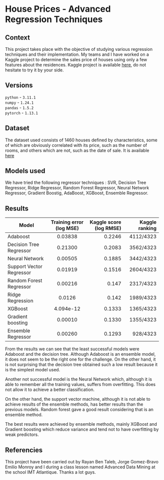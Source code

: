 # House Prices - Advanced Regression Techniques

## Context
This project takes place with the objective of studying various regression techniques and their implementation. My teams and I have worked on a Kaggle project to determine the sales price of houses using only a few features about the residences. Kaggle project is available [here](https://www.kaggle.com/competitions/house-prices-advanced-regression-techniques), do not hesitate to try it by your side. 

## Versions 
`python` - `3.11.1` \
`numpy` - `1.24.1` \
`pandas` - `1.5.2` \
`pytorch` - `1.13.1` 

## Dataset
The dataset used consists of 1460 houses defined by characteristics, some of which are obviously correlated with its price, such as the number of rooms, and others which are not, such as the date of sale. It is available [here](https://www.kaggle.com/competitions/house-prices-advanced-regression-techniques/data)

## Models used
We have tried the following regressor techniques : SVR, Decision Tree Regressor, Ridge Regressor, Random Forest Regressor, Neural Network Regressor, Gradient Boostig, AdaBoost, XGBoost, Ensemble Regressor. 

## Results

|Model | Training error (log MSE) | Kaggle score (log RMSE)  | Kaggle ranking |
| ------------- |:-------------:| ------:| ----:|
| Adaboost                  | 0.03838   | 0.2246 | 4112/4323|
| Decision Tree Regressor   | 0.21300   | 0.2083 | 3562/4323|
| Neural Network            | 0.00505   | 0.1885 | 3442/4323|
| Support Vector Regressor  | 0.01919   | 0.1516 | 2604/4323|
| Random Forest Regressor   | 0.00216   | 0.147  | 2317/4323|
| Ridge Regression          | 0.0126    | 0.142  | 1989/4323|
| XGBoost                   | 4.094e-12 | 0.1333 | 1365/4323|
| Gradient boosting         | 0.00010   | 0.1330 | 1355/4323|
| Ensemble Regressor        | 0.00260   | 0.1293 |  928/4323|


From the results we can see that the least successful models were Adaboost and the decision tree. Although Adaboost is an ensemble model, it does not seem to be the right one for the challenge. On the other hand, it is not surprising that the decision tree obtained such a low result because it is the simplest model used.

Another not successful model is the Neural Network which, although it is able to remember all the training values, suffers from overfitting. This does not allow it to achieve a better classification.

On the other hand, the support vector machine, although it is not able to achieve results of the ensemble methods, has better results than the previous models. Random forest gave a good result considering that is an ensemble method.

The best results were achieved by ensemble methods, mainly XGBoost and Gradient boosting which reduce variance and tend not to have overfitting by weak predictors. 

## Referencies
This project have been carried out by Rayan Ben Taleb, Jorge Gomez-Bravo Emilio Monroy and I during a class lesson named Advanced Data Mining at the school IMT Atlantique. Thanks a lot guys. 